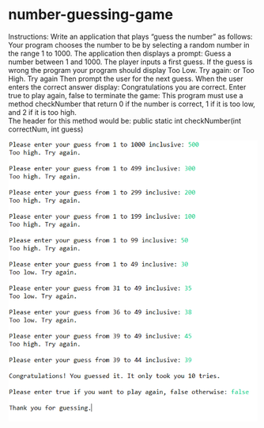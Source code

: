 # number-guessing-game
Instructions: 
 Write an application that plays “guess the number” as follows: Your program chooses the number to be by selecting a random number 
 in the range 1 to 1000. The application then displays a prompt: Guess a number between 1 and 1000. 
The player inputs a first guess. If the guess is wrong the program your program should display
Too Low. Try again:
  or
Too High. Try again
Then prompt the user for the next guess.  When the user enters the correct answer display:
Congratulations you are correct.
Enter true to play again, false to terminate the game:
This program must use a method checkNumber that return 0 if the number is correct, 1 if it is too low, and 2 if it is too high.  
The header for this method would be: public static int checkNumber(int correctNum, int guess)

![Sample Run](Sample_Run.png)

